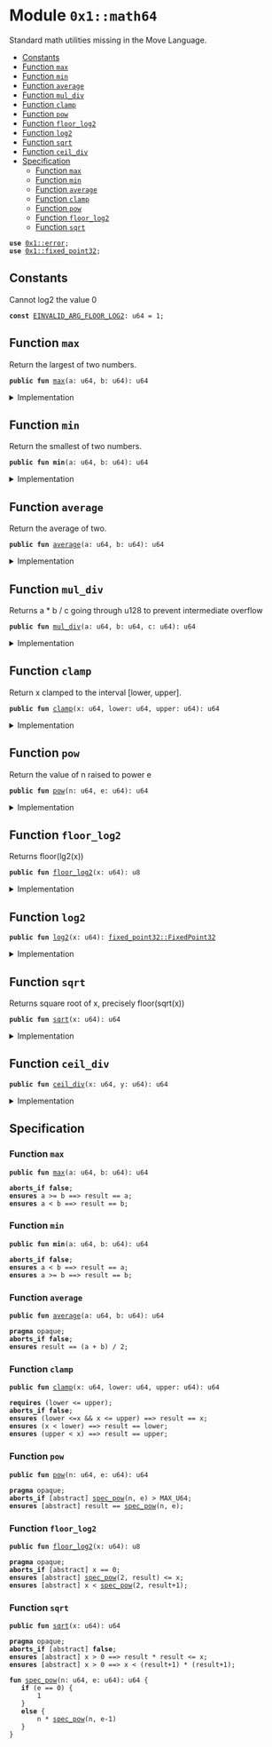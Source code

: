 
<a id="0x1_math64"></a>

# Module `0x1::math64`

Standard math utilities missing in the Move Language.


-  [Constants](#@Constants_0)
-  [Function `max`](#0x1_math64_max)
-  [Function `min`](#0x1_math64_min)
-  [Function `average`](#0x1_math64_average)
-  [Function `mul_div`](#0x1_math64_mul_div)
-  [Function `clamp`](#0x1_math64_clamp)
-  [Function `pow`](#0x1_math64_pow)
-  [Function `floor_log2`](#0x1_math64_floor_log2)
-  [Function `log2`](#0x1_math64_log2)
-  [Function `sqrt`](#0x1_math64_sqrt)
-  [Function `ceil_div`](#0x1_math64_ceil_div)
-  [Specification](#@Specification_1)
    -  [Function `max`](#@Specification_1_max)
    -  [Function `min`](#@Specification_1_min)
    -  [Function `average`](#@Specification_1_average)
    -  [Function `clamp`](#@Specification_1_clamp)
    -  [Function `pow`](#@Specification_1_pow)
    -  [Function `floor_log2`](#@Specification_1_floor_log2)
    -  [Function `sqrt`](#@Specification_1_sqrt)


<pre><code><b>use</b> <a href="../../move-stdlib/doc/error.md#0x1_error">0x1::error</a>;
<b>use</b> <a href="../../move-stdlib/doc/fixed_point32.md#0x1_fixed_point32">0x1::fixed_point32</a>;
</code></pre>



<a id="@Constants_0"></a>

## Constants


<a id="0x1_math64_EINVALID_ARG_FLOOR_LOG2"></a>

Cannot log2 the value 0


<pre><code><b>const</b> <a href="math64.md#0x1_math64_EINVALID_ARG_FLOOR_LOG2">EINVALID_ARG_FLOOR_LOG2</a>: u64 = 1;
</code></pre>



<a id="0x1_math64_max"></a>

## Function `max`

Return the largest of two numbers.


<pre><code><b>public</b> <b>fun</b> <a href="math64.md#0x1_math64_max">max</a>(a: u64, b: u64): u64
</code></pre>



<details>
<summary>Implementation</summary>


<pre><code><b>public</b> <b>fun</b> <a href="math64.md#0x1_math64_max">max</a>(a: u64, b: u64): u64 {
    <b>if</b> (a &gt;= b) a <b>else</b> b
}
</code></pre>



</details>

<a id="0x1_math64_min"></a>

## Function `min`

Return the smallest of two numbers.


<pre><code><b>public</b> <b>fun</b> <b>min</b>(a: u64, b: u64): u64
</code></pre>



<details>
<summary>Implementation</summary>


<pre><code><b>public</b> <b>fun</b> <b>min</b>(a: u64, b: u64): u64 {
    <b>if</b> (a &lt; b) a <b>else</b> b
}
</code></pre>



</details>

<a id="0x1_math64_average"></a>

## Function `average`

Return the average of two.


<pre><code><b>public</b> <b>fun</b> <a href="math64.md#0x1_math64_average">average</a>(a: u64, b: u64): u64
</code></pre>



<details>
<summary>Implementation</summary>


<pre><code><b>public</b> <b>fun</b> <a href="math64.md#0x1_math64_average">average</a>(a: u64, b: u64): u64 {
    <b>if</b> (a &lt; b) {
        a + (b - a) / 2
    } <b>else</b> {
        b + (a - b) / 2
    }
}
</code></pre>



</details>

<a id="0x1_math64_mul_div"></a>

## Function `mul_div`

Returns a * b / c going through u128 to prevent intermediate overflow


<pre><code><b>public</b> <b>fun</b> <a href="math64.md#0x1_math64_mul_div">mul_div</a>(a: u64, b: u64, c: u64): u64
</code></pre>



<details>
<summary>Implementation</summary>


<pre><code><b>public</b> inline <b>fun</b> <a href="math64.md#0x1_math64_mul_div">mul_div</a>(a: u64, b: u64, c: u64): u64 {
    // Inline functions cannot take constants, <b>as</b> then every <b>module</b> using it needs the constant
    <b>assert</b>!(c != 0, std::error::invalid_argument(4));
    (((a <b>as</b> u128) * (b <b>as</b> u128) / (c <b>as</b> u128)) <b>as</b> u64)
}
</code></pre>



</details>

<a id="0x1_math64_clamp"></a>

## Function `clamp`

Return x clamped to the interval [lower, upper].


<pre><code><b>public</b> <b>fun</b> <a href="math64.md#0x1_math64_clamp">clamp</a>(x: u64, lower: u64, upper: u64): u64
</code></pre>



<details>
<summary>Implementation</summary>


<pre><code><b>public</b> <b>fun</b> <a href="math64.md#0x1_math64_clamp">clamp</a>(x: u64, lower: u64, upper: u64): u64 {
    <b>min</b>(upper, <a href="math64.md#0x1_math64_max">max</a>(lower, x))
}
</code></pre>



</details>

<a id="0x1_math64_pow"></a>

## Function `pow`

Return the value of n raised to power e


<pre><code><b>public</b> <b>fun</b> <a href="math64.md#0x1_math64_pow">pow</a>(n: u64, e: u64): u64
</code></pre>



<details>
<summary>Implementation</summary>


<pre><code><b>public</b> <b>fun</b> <a href="math64.md#0x1_math64_pow">pow</a>(n: u64, e: u64): u64 {
    <b>if</b> (e == 0) {
        1
    } <b>else</b> {
        <b>let</b> p = 1;
        <b>while</b> (e &gt; 1) {
            <b>if</b> (e % 2 == 1) {
                p = p * n;
            };
            e = e / 2;
            n = n * n;
        };
        p * n
    }
}
</code></pre>



</details>

<a id="0x1_math64_floor_log2"></a>

## Function `floor_log2`

Returns floor(lg2(x))


<pre><code><b>public</b> <b>fun</b> <a href="math64.md#0x1_math64_floor_log2">floor_log2</a>(x: u64): u8
</code></pre>



<details>
<summary>Implementation</summary>


<pre><code><b>public</b> <b>fun</b> <a href="math64.md#0x1_math64_floor_log2">floor_log2</a>(x: u64): u8 {
    <b>let</b> res = 0;
    <b>assert</b>!(x != 0, std::error::invalid_argument(<a href="math64.md#0x1_math64_EINVALID_ARG_FLOOR_LOG2">EINVALID_ARG_FLOOR_LOG2</a>));
    // Effectively the position of the most significant set bit
    <b>let</b> n = 32;
    <b>while</b> (n &gt; 0) {
        <b>if</b> (x &gt;= (1 &lt;&lt; n)) {
            x = x &gt;&gt; n;
            res = res + n;
        };
        n = n &gt;&gt; 1;
    };
    res
}
</code></pre>



</details>

<a id="0x1_math64_log2"></a>

## Function `log2`



<pre><code><b>public</b> <b>fun</b> <a href="math64.md#0x1_math64_log2">log2</a>(x: u64): <a href="../../move-stdlib/doc/fixed_point32.md#0x1_fixed_point32_FixedPoint32">fixed_point32::FixedPoint32</a>
</code></pre>



<details>
<summary>Implementation</summary>


<pre><code><b>public</b> <b>fun</b> <a href="math64.md#0x1_math64_log2">log2</a>(x: u64): FixedPoint32 {
    <b>let</b> integer_part = <a href="math64.md#0x1_math64_floor_log2">floor_log2</a>(x);
    // Normalize x <b>to</b> [1, 2) in fixed point 32.
    <b>let</b> y = (<b>if</b> (x &gt;= 1 &lt;&lt; 32) {
        x &gt;&gt; (integer_part - 32)
    } <b>else</b> {
        x &lt;&lt; (32 - integer_part)
    } <b>as</b> u128);
    <b>let</b> frac = 0;
    <b>let</b> delta = 1 &lt;&lt; 31;
    <b>while</b> (delta != 0) {
        // log x = 1/2 log x^2
        // x in [1, 2)
        y = (y * y) &gt;&gt; 32;
        // x is now in [1, 4)
        // <b>if</b> x in [2, 4) then log x = 1 + log (x / 2)
        <b>if</b> (y &gt;= (2 &lt;&lt; 32)) { frac = frac + delta; y = y &gt;&gt; 1; };
        delta = delta &gt;&gt; 1;
    };
    <a href="../../move-stdlib/doc/fixed_point32.md#0x1_fixed_point32_create_from_raw_value">fixed_point32::create_from_raw_value</a> (((integer_part <b>as</b> u64) &lt;&lt; 32) + frac)
}
</code></pre>



</details>

<a id="0x1_math64_sqrt"></a>

## Function `sqrt`

Returns square root of x, precisely floor(sqrt(x))


<pre><code><b>public</b> <b>fun</b> <a href="math64.md#0x1_math64_sqrt">sqrt</a>(x: u64): u64
</code></pre>



<details>
<summary>Implementation</summary>


<pre><code><b>public</b> <b>fun</b> <a href="math64.md#0x1_math64_sqrt">sqrt</a>(x: u64): u64 {
    <b>if</b> (x == 0) <b>return</b> 0;
    // Note the plus 1 in the expression. Let n = floor_lg2(x) we have x in [2^n, 2^(n+1)&gt; and thus the answer in
    // the half-open interval [2^(n/2), 2^((n+1)/2)&gt;. For even n we can write this <b>as</b> [2^(n/2), <a href="math64.md#0x1_math64_sqrt">sqrt</a>(2) 2^(n/2)&gt;
    // for odd n [2^((n+1)/2)/<a href="math64.md#0x1_math64_sqrt">sqrt</a>(2), 2^((n+1)/2&gt;. For even n the left end point is integer for odd the right
    // end point is integer. If we <b>choose</b> <b>as</b> our first approximation the integer end point we have <b>as</b> maximum
    // relative <a href="../../move-stdlib/doc/error.md#0x1_error">error</a> either (<a href="math64.md#0x1_math64_sqrt">sqrt</a>(2) - 1) or (1 - 1/<a href="math64.md#0x1_math64_sqrt">sqrt</a>(2)) both are smaller then 1/2.
    <b>let</b> res = 1 &lt;&lt; ((<a href="math64.md#0x1_math64_floor_log2">floor_log2</a>(x) + 1) &gt;&gt; 1);
    // We <b>use</b> standard newton-rhapson iteration <b>to</b> improve the initial approximation.
    // The <a href="../../move-stdlib/doc/error.md#0x1_error">error</a> term evolves <b>as</b> delta_i+1 = delta_i^2 / 2 (quadratic convergence).
    // It turns out that after 4 iterations the delta is smaller than 2^-32 and thus below the treshold.
    res = (res + x / res) &gt;&gt; 1;
    res = (res + x / res) &gt;&gt; 1;
    res = (res + x / res) &gt;&gt; 1;
    res = (res + x / res) &gt;&gt; 1;
    <b>min</b>(res, x / res)
}
</code></pre>



</details>

<a id="0x1_math64_ceil_div"></a>

## Function `ceil_div`



<pre><code><b>public</b> <b>fun</b> <a href="math64.md#0x1_math64_ceil_div">ceil_div</a>(x: u64, y: u64): u64
</code></pre>



<details>
<summary>Implementation</summary>


<pre><code><b>public</b> inline <b>fun</b> <a href="math64.md#0x1_math64_ceil_div">ceil_div</a>(x: u64, y: u64): u64 {
    // <a href="math64.md#0x1_math64_ceil_div">ceil_div</a>(x, y) = floor((x + y - 1) / y) = floor((x - 1) / y) + 1
    // (x + y - 1) could spuriously overflow. so we <b>use</b> the later version
    <b>if</b> (x == 0) {
        // Inline functions cannot take constants, <b>as</b> then every <b>module</b> using it needs the constant
        <b>assert</b>!(y != 0, std::error::invalid_argument(4));
        0
    }
    <b>else</b> (x - 1) / y + 1
}
</code></pre>



</details>

<a id="@Specification_1"></a>

## Specification


<a id="@Specification_1_max"></a>

### Function `max`


<pre><code><b>public</b> <b>fun</b> <a href="math64.md#0x1_math64_max">max</a>(a: u64, b: u64): u64
</code></pre>




<pre><code><b>aborts_if</b> <b>false</b>;
<b>ensures</b> a &gt;= b ==&gt; result == a;
<b>ensures</b> a &lt; b ==&gt; result == b;
</code></pre>



<a id="@Specification_1_min"></a>

### Function `min`


<pre><code><b>public</b> <b>fun</b> <b>min</b>(a: u64, b: u64): u64
</code></pre>




<pre><code><b>aborts_if</b> <b>false</b>;
<b>ensures</b> a &lt; b ==&gt; result == a;
<b>ensures</b> a &gt;= b ==&gt; result == b;
</code></pre>



<a id="@Specification_1_average"></a>

### Function `average`


<pre><code><b>public</b> <b>fun</b> <a href="math64.md#0x1_math64_average">average</a>(a: u64, b: u64): u64
</code></pre>




<pre><code><b>pragma</b> opaque;
<b>aborts_if</b> <b>false</b>;
<b>ensures</b> result == (a + b) / 2;
</code></pre>



<a id="@Specification_1_clamp"></a>

### Function `clamp`


<pre><code><b>public</b> <b>fun</b> <a href="math64.md#0x1_math64_clamp">clamp</a>(x: u64, lower: u64, upper: u64): u64
</code></pre>




<pre><code><b>requires</b> (lower &lt;= upper);
<b>aborts_if</b> <b>false</b>;
<b>ensures</b> (lower &lt;=x && x &lt;= upper) ==&gt; result == x;
<b>ensures</b> (x &lt; lower) ==&gt; result == lower;
<b>ensures</b> (upper &lt; x) ==&gt; result == upper;
</code></pre>



<a id="@Specification_1_pow"></a>

### Function `pow`


<pre><code><b>public</b> <b>fun</b> <a href="math64.md#0x1_math64_pow">pow</a>(n: u64, e: u64): u64
</code></pre>




<pre><code><b>pragma</b> opaque;
<b>aborts_if</b> [abstract] <a href="math64.md#0x1_math64_spec_pow">spec_pow</a>(n, e) &gt; MAX_U64;
<b>ensures</b> [abstract] result == <a href="math64.md#0x1_math64_spec_pow">spec_pow</a>(n, e);
</code></pre>



<a id="@Specification_1_floor_log2"></a>

### Function `floor_log2`


<pre><code><b>public</b> <b>fun</b> <a href="math64.md#0x1_math64_floor_log2">floor_log2</a>(x: u64): u8
</code></pre>




<pre><code><b>pragma</b> opaque;
<b>aborts_if</b> [abstract] x == 0;
<b>ensures</b> [abstract] <a href="math64.md#0x1_math64_spec_pow">spec_pow</a>(2, result) &lt;= x;
<b>ensures</b> [abstract] x &lt; <a href="math64.md#0x1_math64_spec_pow">spec_pow</a>(2, result+1);
</code></pre>



<a id="@Specification_1_sqrt"></a>

### Function `sqrt`


<pre><code><b>public</b> <b>fun</b> <a href="math64.md#0x1_math64_sqrt">sqrt</a>(x: u64): u64
</code></pre>




<pre><code><b>pragma</b> opaque;
<b>aborts_if</b> [abstract] <b>false</b>;
<b>ensures</b> [abstract] x &gt; 0 ==&gt; result * result &lt;= x;
<b>ensures</b> [abstract] x &gt; 0 ==&gt; x &lt; (result+1) * (result+1);
</code></pre>




<a id="0x1_math64_spec_pow"></a>


<pre><code><b>fun</b> <a href="math64.md#0x1_math64_spec_pow">spec_pow</a>(n: u64, e: u64): u64 {
   <b>if</b> (e == 0) {
       1
   }
   <b>else</b> {
       n * <a href="math64.md#0x1_math64_spec_pow">spec_pow</a>(n, e-1)
   }
}
</code></pre>


[move-book]: https://aptos.dev/move/book/SUMMARY
